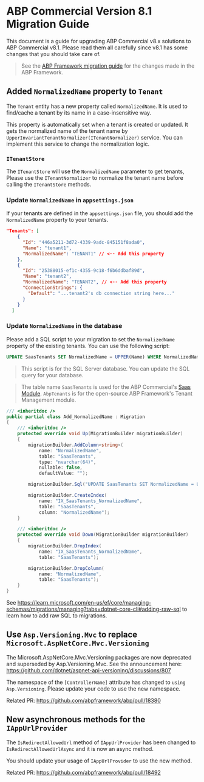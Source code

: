 # ABP Commercial Version 8.1 Migration Guide

This document is a guide for upgrading ABP Commercial v8.x solutions to ABP Commercial v8.1. Please read them all carefully since v8.1 has some changes that you should take care of.

> See the [ABP Framework migration guide](https://docs.abp.io/en/abp/8.1/Migration-Guides/Abp-8_1) for the changes made in the ABP Framework.

## Added `NormalizedName` property to `Tenant`

The `Tenant` entity has a new property called `NormalizedName`. It is used to find/cache a tenant by its name in a case-insensitive way.

This property is automatically set when a tenant is created or updated. It gets the normalized name of the tenant name by `UpperInvariantTenantNormalizer(ITenantNormalizer)` service. You can implement this service to change the normalization logic.

### `ITenantStore` 

The `ITenantStore` will use the `NormalizedName` parameter to get tenants, Please use the `ITenantNormalizer` to normalize the tenant name before calling the `ITenantStore` methods.

### Update `NormalizedName` in `appsettings.json`

If your tenants are defined in the `appsettings.json` file, you should add the `NormalizedName` property to your tenants.

````json
"Tenants": [
    {
      "Id": "446a5211-3d72-4339-9adc-845151f8ada0",
      "Name": "tenant1",
      "NormalizedName": "TENANT1" // <-- Add this property
    },
    {
      "Id": "25388015-ef1c-4355-9c18-f6b6ddbaf89d",
      "Name": "tenant2",
      "NormalizedName": "TENANT2", // <-- Add this property
      "ConnectionStrings": {
        "Default": "...tenant2's db connection string here..."
      }
    }
  ]
````

### Update `NormalizedName` in the database

Please add a SQL script to your migration to set the `NormalizedName` property of the existing tenants. You can use the following script:

```sql
UPDATE SaasTenants SET NormalizedName = UPPER(Name) WHERE NormalizedName IS NULL OR NormalizedName = ''
```

> This script is for the SQL Server database. You can update the SQL query for your database.

> The table name `SaasTenants` is used for the ABP Commercial's [Saas Module](../../../modules/saas.md). `AbpTenants` is for the open-source ABP Framework's Tenant Management module. 

```csharp
/// <inheritdoc />
public partial class Add_NormalizedName : Migration
{
    /// <inheritdoc />
    protected override void Up(MigrationBuilder migrationBuilder)
    {
        migrationBuilder.AddColumn<string>(
            name: "NormalizedName",
            table: "SaasTenants",
            type: "nvarchar(64)",
            nullable: false,
            defaultValue: "");

        migrationBuilder.Sql("UPDATE SaasTenants SET NormalizedName = UPPER(Name) WHERE NormalizedName IS NULL OR NormalizedName = ''");

        migrationBuilder.CreateIndex(
            name: "IX_SaasTenants_NormalizedName",
            table: "SaasTenants",
            column: "NormalizedName");
    }

    /// <inheritdoc />
    protected override void Down(MigrationBuilder migrationBuilder)
    {
        migrationBuilder.DropIndex(
            name: "IX_SaasTenants_NormalizedName",
            table: "SaasTenants");

        migrationBuilder.DropColumn(
            name: "NormalizedName",
            table: "SaasTenants");
    }
}
```

See https://learn.microsoft.com/en-us/ef/core/managing-schemas/migrations/managing?tabs=dotnet-core-cli#adding-raw-sql to learn how to add raw SQL to migrations.

## Use `Asp.Versioning.Mvc` to replace `Microsoft.AspNetCore.Mvc.Versioning`

The Microsoft.AspNetCore.Mvc.Versioning packages are now deprecated and superseded by Asp.Versioning.Mvc.
See the announcement here: https://github.com/dotnet/aspnet-api-versioning/discussions/807

The namespace of the `[ControllerName]` attribute has changed to `using Asp.Versioning`. Please update your code to use the new namespace.

Related PR: https://github.com/abpframework/abp/pull/18380

## New asynchronous methods for the `IAppUrlProvider`

The `IsRedirectAllowedUrl` method of `IAppUrlProvider` has been changed to `IsRedirectAllowedUrlAsync` and it is now an async method. 

You should update your usage of `IAppUrlProvider` to use the new method.

Related PR: https://github.com/abpframework/abp/pull/18492
